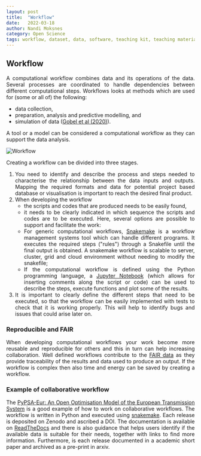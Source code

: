 ```yaml
---
layout: post
title:  "Workflow"
date:   2022-03-18
author: Nandi Moksnes
category: Open Science
tags: workflow, dataset, data, software, teaching kit, teaching material
---
```


<div style="text-align: justify">
 
## Workflow

A computational workflow combines data and its operations of the data. Several processes are coordinated to handle dependencies between different computational steps. Workflows looks at methods which are used for (some or all of) the following: 
- data collection, 
- preparation, analysis and predictive modelling, and 
- simulation of data ([Gobel et al (2020)][1]). 

A tool or a model can be considered a computational  workflow as they can support the data analysis.
 
![Workflow](https://user-images.githubusercontent.com/30128518/157625071-57a8a629-8319-4168-bc57-f92c4851b2ba.png)

Creating a workflow can be divided into three stages.
1. You need to identify and describe the process and steps needed to characterise the relationship between the data inputs and outputs. Mapping the required formats and data for potential project based database or visualisation is important to reach the desired final product.
2. When developing the workflow
    - the scripts and codes that are produced needs to be easily found,
    - it needs to be clearly indicated in which sequence the scripts and codes are to be executed. 
    Here, several options are possible to support and facilitate the work:
    - For generic computational workflows, [Snakemake](https://snakemake.readthedocs.io/en/stable/) is a workflow management systems tool which can handle different programs. It executes the required steps ("rules") through a Snakefile until the final output is obtained. A snakemake workflow is scalable to server, cluster, grid and cloud environment without needing to modify the snakefile;
    - If the computational workflow is defined using the Python programming language, a [Jupyter Notebook](https://jupyter.org/) (which allows for inserting comments along the script or code) can be used to describe the steps, execute functions and plot some of the results.
3.  It is important to clearly define the different steps that need to be executed, so that the workflow can be easily implemented with tests to check that it is working properly. This will help to identify bugs and issues that could arise later on.

 
 ### Reproducible and FAIR
 When developing computational workflows your work become more reusable and reproducible for others and this in turn can help increasing collaboration. Well defined workflows contribute to the [FAIR data](https://www.go-fair.org/fair-principles/) as they provide traceability of the results and data used to produce an output. If the workflow is complex then also time and energy can be saved by creating a workflow.

### Example of collaborative workflow
 
The [PyPSA-Eur: An Open Optimisation Model of the European Transmission System](https://github.com/PyPSA/pypsa-eur) is a good example of how to work on collaborative workflows. The workflow is written in Python and executed using [snakemake](https://snakemake.readthedocs.io/en/stable/). Each release is deposited on Zenodo and ascribed a DOI. The documentation is available on [ReadTheDocs](https://pypsa.readthedocs.io/en/latest/) and there is also guidance that helps users identify if the available data is suitable for their needs, together with links to find more information. Furthermore, is each release documented in a academic short paper and archived as a pre-print in arxiv. 

 
[1]: <https://direct.mit.edu/dint/article/2/1-2/108/10003/FAIR-Computational-Workflows> "Goble, C., Cohen-Boulakia, S., Soiland-Reyes, S., Garijo, D., Gil, Y., Crusoe, M.R., Peters, K., Schober, D., 2020. FAIR Computational Workflows, *Data Intelligence*, vol. 2, no. 1–2, 1135 pp. 108–121. DOI: 10.1162/dint_a_00033."

</div>
